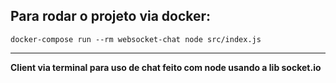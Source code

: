 ## Para rodar o projeto via docker:

`docker-compose run --rm websocket-chat node src/index.js`

---

**Client via terminal para uso de chat feito com node usando a lib socket.io**
